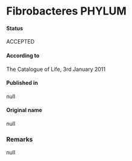 Fibrobacteres PHYLUM
=======

#### Status
ACCEPTED

#### According to
The Catalogue of Life, 3rd January 2011

#### Published in
null

#### Original name
null

### Remarks
null